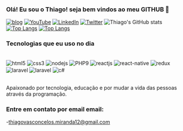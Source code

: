 
### Olá! Eu sou o Thiago! seja bem vindos ao meu GITHUB 👋

[![blog](https://img.shields.io/website-up-down-green-red/http/monip.org.svg)](http://cv.lbesson.qc.to/)
[![YouTube](https://img.shields.io/badge/YouTube-FF0000?style=for-the-badge&logo=youtube&logoColor=white)](https://youtube.com)
[![LinkedIn](https://img.shields.io/badge/LinkedIn-0077B5?style=for-the-badge&logo=linkedin&logoColor=white)](https://www.linkedin.com/in/thiago-vasconcelos-miranda/)
[![Twitter](https://img.shields.io/badge/Twitter-1DA1F2?style=for-the-badge&logo=twitter&logoColor=white)](https://twitter.com/home)
![Thiago's GitHub stats](https://github-readme-stats.vercel.app/api?username=thiagovasconcelosmiranda&show_icons=true&theme=merko)
[![Top Langs](https://github-readme-stats.vercel.app/api/top-langs/?username=thiagovasconcelosmiranda)](https://github.com/thiagovasconcelosmiranda/github-readme-stats)
[![Top Langs](https://github-readme-stats.vercel.app/api/top-langs/?username=thiagovasconcelosmiranda&exclude_repo=github-readme-stats,anuraghazra.github.io)](https://github.com/anuraghazra/github-readme-stats)

### Tecnologias que eu uso no dia

<div style="display: inline_block"><br/>
   <img aLign="center" alt="html5" src="https://img.shields.io/badge/HTML5-E34F26?style=for-the-badge&logo=html5&logoColor=white">
   <img aLign="center" alt="css3" src="https://img.shields.io/badge/CSS3-1572B6?style=for-the-badge&logo=css3&logoColor=white">
   <img aLign="center" alt="nodejs" src="https://img.shields.io/badge/Node.js-43853D?style=for-the-badge&logo=node.js&logoColor=white">
   <img aLign="center" alt="PHP9" src="https://img.shields.io/badge/PHP-777BB4?style=for-the-badge&logo=php&logoColor=white">
   <img aLign="center" alt="reactjs" src="https://img.shields.io/badge/React-20232A?style=for-the-badge&logo=react&logoColor=61DAFB">
    <img aLign="center" alt="react-native" src="https://img.shields.io/badge/React_Native-20232A?style=for-the-badge&logo=react&logoColor=61DAFB">
    <img aLign="center" alt="redux" src="https://img.shields.io/badge/Redux-593D88?style=for-the-badge&logo=redux&logoColor=white">
     <img aLign="center" alt="laravel" src="https://img.shields.io/badge/Laravel-FF2D20?style=for-the-badge&logo=laravel&logoColor=white">
     <img aLign="center" alt="laravel" src="https://img.shields.io/badge/MySQL-00000F?style=for-the-badge&logo=mysql&logoColor=white">
     <img aLign="center" alt="c#" src="https://img.shields.io/badge/C%23-239120?style=for-the-badge&logo=c-sharp&logoColor=white">
</div><br/>



Apaixonado por tecnologia, educação e por mudar a vida das pessoas através da programação.

### Entre em contato por email email: 
-[thiagovasconcelos.miranda12@gmail.com](https://www.google.com/)











